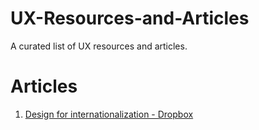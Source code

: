 # UX-Resources-and-Articles
A curated list of UX resources and articles.

# Articles
1. [Design for internationalization - Dropbox](https://medium.com/dropbox-design/design-for-internationalization-24c12ea6b38f)
